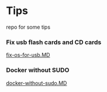 # Tips
repo  for some tips <br/>

### Fix usb flash cards and CD cards
[fix-os-for-usb.MD](fix-os-for-usb.MD) 

### Docker without SUDO
[docker-without-sudo.MD](docker-without-sudo.MD)
